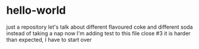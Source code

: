 # hello-world
just a repository
let's talk about different flavoured coke
and different soda
instead of taking a nap
now I'm adding test to this file
close #3
it is harder than expected, I have to start over
